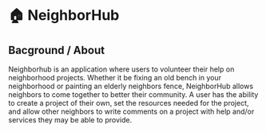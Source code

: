 # :house:	**NeighborHub**

## Bacground / About  
Neighborhub is an application where users to volunteer their help on neighborhood projects. Whether it be fixing an old bench in your neighborhood or painting an elderly neighbors fence, NeighborHub allows neighbors to come together to better their community. A user has the ability to create a project of their own, set the resources needed for the project, and allow other neighbors to write comments on a project with help and/or services they may be able to provide.
